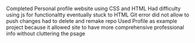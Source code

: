 Completed Personal profile website using CSS and HTML
Had difficulty using js for functionaltty eventually stuck to HTML
Git error did not allow to push changes had to delete and remake repo
Used Profile as example project because it allowed site to have more comprehensive professional info without cluttering the psage
